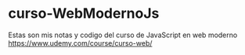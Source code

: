# curso-WebModernoJs
Estas son mis notas y codigo del curso de JavaScript en web moderno
https://www.udemy.com/course/curso-web/
